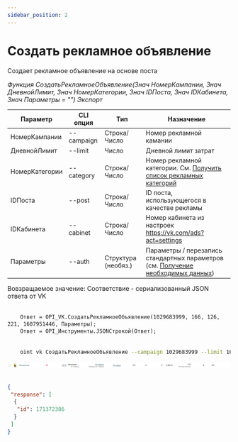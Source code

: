 ```yaml
---
sidebar_position: 2
---
```


# Создать рекламное объявление
Создает рекламное объявление на основе поста 

*Функция СоздатьРекламноеОбъявление(Знач НомерКампании, Знач ДневнойЛимит, Знач НомерКатегории, Знач IDПоста, Знач IDКабинета, Знач Параметры = "") Экспорт*

  | Параметр | CLI опция | Тип | Назначение |
  |-|-|-|-|
  | НомерКампании | --campaign | Строка/Число | Номер рекламной камании |
  | ДневнойЛимит | --limit | Число | Дневной лимит затрат |
  | НомерКатегории | --category | Строка/Число | Номер рекламной категории. См. [Получить список рекламных категорий](./Poluchit-spisok-reklamnyh-kategoriy) |
  | IDПоста | --post | Строка/Число | ID поста, использующегося в качестве рекламы |
  | IDКабинета | --cabinet | Строка/Число | Номер кабинета из настроек https://vk.com/ads?act=settings |
  | Параметры | --auth | Структура (необяз.) | Параметры / перезапись стандартных параметров (см. [Получение необходимых данных](../)) |
  
  Вовзращаемое значение: Соответствие - сериализованный JSON ответа от VK

```bsl title="Пример кода"
			
	Ответ = OPI_VK.СоздатьРекламноеОбъявление(1029683999, 166, 126, 221, 1607951446, Параметры);
	Ответ = OPI_Инструменты.JSONСтрокой(Ответ);

```

```sh title="Пример команд CLI"

    oint vk СоздатьРекламноеОбъявление --campaign 1029683999 --limit 166 --category 126 --post 221 --cabinet %cabinet% --auth C:\auth.json

```

![Результат](img/2.png)

```json title="Результат"

{
 "response": [
  {
   "id": 171372386
  }
 ]
}

```
